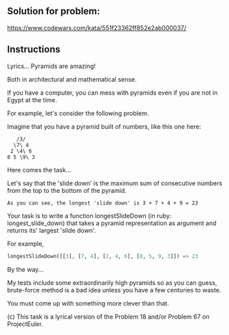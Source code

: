 ## Solution for problem:

https://www.codewars.com/kata/551f23362ff852e2ab000037/

## Instructions

Lyrics...
Pyramids are amazing!

Both in architectural and mathematical sense.
 
If you have a computer, you can mess with pyramids
even if you are not in Egypt at the time.
  
For example, let's consider the following problem.
  
Imagine that you have a pyramid built of numbers, like this one here:
```
   /3/
  \7\ 4 
 2 \4\ 6 
8 5 \9\ 3
```

Here comes the task...

Let's say that the 'slide down' is the maximum 
sum of consecutive numbers from the top to the bottom of the pyramid.

```
As you can see, the longest 'slide down' is 3 + 7 + 4 + 9 = 23
```
Your task is to write a function longestSlideDown (in ruby: longest_slide_down) that takes a pyramid representation as argument and returns its' largest 'slide down'.
 
For example,
```python
longestSlideDown([[3], [7, 4], [2, 4, 6], [8, 5, 9, 3]]) => 23
```

By the way...

My tests include some extraordinarily high pyramids 
so as you can guess, brute-force method is a bad idea 
unless you have a few centuries to waste. 

You must come up with something more clever than that.

(c) This task is a lyrical version of the Problem 18 and/or Problem 67 on ProjectEuler.

